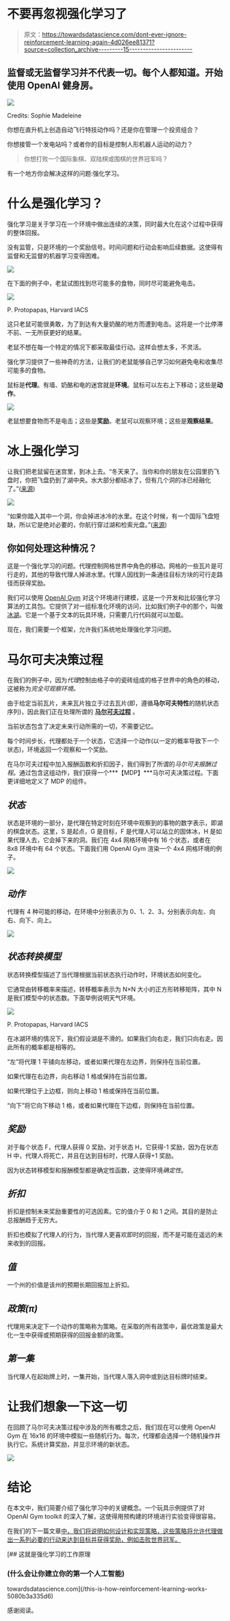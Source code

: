 # 不要再忽视强化学习了

> 原文：<https://towardsdatascience.com/dont-ever-ignore-reinforcement-learning-again-4d026ee81371?source=collection_archive---------15----------------------->

## 监督或无监督学习并不代表一切。每个人都知道。开始使用 OpenAI 健身房。

![](img/48b79d9fee9a3269a3af77265d849fb2.png)

Credits: Sophie Madeleine

你想在直升机上创造自动飞行特技动作吗？还是你在管理一个投资组合？

你想接管一个发电站吗？或者你的目标是控制人形机器人运动的动力？

> 你想打败一个国际象棋、双陆棋或围棋的世界冠军吗？

有一个地方你会解决这样的问题:强化学习。

# 什么是强化学习？

强化学习是关于学习在一个环境中做出连续的决策，同时最大化在这个过程中获得的整体回报。

没有监管，只是环境的一个奖励信号。时间问题和行动会影响后续数据。这使得有监督和无监督的机器学习变得困难。

![](img/d9f93cded25ab11c16778ad605be53dc.png)

在下面的例子中，老鼠试图找到尽可能多的食物，同时尽可能避免电击。

![](img/389f0c93f515eed3771916cc64aff1a2.png)

P. Protopapas, Harvard IACS

这只老鼠可能很勇敢，为了到达有大量奶酪的地方而遭到电击。这将是一个比停滞不前、一无所获更好的结果。

老鼠不想在每一个特定的情况下都采取最佳行动。这样会想太多，不灵活。

强化学习提供了一些神奇的方法，让我们的老鼠能够自己学习如何避免电和收集尽可能多的食物。

鼠标是**代理**。有墙、奶酪和电的迷宫就是**环境**。鼠标可以左右上下移动；这些是**动作**。

![](img/15fb96adc1951de6abbc4d30b0e54cb5.png)

老鼠想要食物而不是电击；这些是**奖励**。老鼠可以观察环境；这些是**观察结果**。

# 冰上强化学习

让我们把老鼠留在迷宫里，到冰上去。“冬天来了。当你和你的朋友在公园里扔飞盘时，你把飞盘扔到了湖中央。水大部分都结冰了，但有几个洞的冰已经融化了。”([来源](https://gym.openai.com/envs/FrozenLake-v0/))

![](img/755ff91c244a799dc7a88e0b17e81a23.png)

“如果你踏入其中一个洞，你会掉进冰冷的水里。在这个时候，有一个国际飞盘短缺，所以它是绝对必要的，你航行穿过湖和检索光盘。”([来源](https://gym.openai.com/envs/FrozenLake-v0/))

## 你如何处理这种情况？

这是一个强化学习的问题。代理控制网格世界中角色的移动。网格的一些瓦片是可行走的，其他的导致代理人掉进水里。代理人因找到一条通往目标方块的可行走路径而获得奖励。

我们可以使用 [OpenAI Gym](https://github.com/openai/gym) 对这个环境进行建模，这是一个开发和比较强化学习算法的工具包。它提供了对一组标准化环境的访问，比如我们例子中的那个，叫做[冰湖](https://gym.openai.com/envs/FrozenLake-v0/)。它是一个基于文本的玩具环境，只需要几行代码就可以加载。

现在，我们需要一个框架，允许我们系统地处理强化学习问题。

# 马尔可夫决策过程

在我们的例子中，因为*代理*控制由格子中的瓷砖组成的格子世界中的角色的移动，这被称为*完全可观察环境。*

由于给定当前瓦片，未来瓦片独立于过去瓦片(即，遵循**马尔可夫特性**的随机状态序列)，因此我们正在处理所谓的 [**马尔可夫过程**](https://en.wikipedia.org/wiki/Markov_chain) 。

当前状态包含了决定未来行动所需的一切，不需要记忆。

每个时间步长，代理都处于一个状态，它选择一个动作(以一定的概率导致下一个状态)，环境返回一个观察和一个奖励。

在马尔可夫过程中加入报酬函数和折扣因子，我们得到了所谓的*马尔可夫报酬过程*。通过包含这组动作，我们获得一个***【MDP】***马尔可夫决策过程。下面更详细地定义了 MDP 的组件。

## *状态*

状态是环境的一部分，是代理在特定时刻在环境中观察到的事物的数字表示，即湖的棋盘状态。这里，S 是起点，G 是目标，F 是代理人可以站立的固体冰，H 是如果代理人去，它会掉下来的洞。我们在 4x4 网格环境中有 16 个状态，或者在 8x8 环境中有 64 个状态。下面我们用 OpenAI Gym 渲染一个 4x4 网格环境的例子。

![](img/670d751bc01e23dd62761d166cb57ba7.png)

## *动作*

代理有 4 种可能的移动，在环境中分别表示为 0、1、2、3，分别表示向左、向右、向下、向上。

![](img/1db52cf8e6b40656582bf3c35daf644c.png)

## *状态转换模型*

状态转换模型描述了当代理根据当前状态执行动作时，环境状态如何变化。

它通常由转移概率来描述，转移概率表示为 N×N 大小的正方形转移矩阵，其中 N 是我们模型中的状态数。下面举例说明天气环境。

![](img/d0593a302b57899f011fc42b849b5d7b.png)

P. Protopapas, Harvard IACS

在冰湖环境的情况下，我们假设湖是不滑的。如果我们向右走，我们只向右走。因此所有的概率都是相等的。

“左”将代理 1 平铺向左移动，或者如果代理在左边界，则保持在当前位置。

如果代理在右边界，向右移动 1 格或保持在当前位置。

如果代理位于上边框，则向上移动 1 格或保持在当前位置。

“向下”将它向下移动 1 格，或者如果代理在下边框，则保持在当前位置。

## *奖励*

对于每个状态 F，代理人获得 0 奖励，对于状态 H，它获得-1 奖励，因为在状态 H 中，代理人将死亡，并且在达到目标时，代理人获得+1 奖励。

因为状态转移模型和报酬模型都是确定性函数，这使得环境*确定性*。

## *折扣*

折扣是控制未来奖励重要性的可选因素。它的值介于 0 和 1 之间。其目的是防止总报酬趋于无穷大。

折扣也模拟了代理人的行为，当代理人更喜欢即时的回报，而不是可能在遥远的未来收到的回报。

## *值*

一个州的价值是该州的预期长期回报加上折扣。

## *政策(π)*

代理用来决定下一个动作的策略称为策略。在采取的所有政策中，最优政策是最大化一生中获得或预期获得的回报金额的政策。

## *第一集*

当代理人在起始牌上时，一集开始，当代理人落入洞中或到达目标牌时结束。

# 让我们想象一下这一切

在回顾了马尔可夫决策过程中涉及的所有概念之后，我们现在可以使用 OpenAI Gym 在 16x16 的环境中模拟一些随机行为。每次，代理都会选择一个随机操作并执行它。系统计算奖励，并显示环境的新状态。

![](img/a15a015d3ff83b7510fdd50cacb8e379.png)

# 结论

在本文中，我们简要介绍了强化学习中的关键概念。一个玩具示例提供了对 OpenAI Gym toolkit 的深入了解，这使得用预构建的环境进行实验变得很容易。

在我们的下一篇文章[中，我们将说明如何设计和实现策略，这些策略将允许代理做出一系列必要的行动来达到目标并获得奖励，例如击败世界冠军。](/this-is-how-reinforcement-learning-works-5080b3a335d6)

[](/this-is-how-reinforcement-learning-works-5080b3a335d6) [## 这就是强化学习的工作原理

### (什么会让你建立你的第一个人工智能)

towardsdatascience.com](/this-is-how-reinforcement-learning-works-5080b3a335d6) 

感谢阅读。